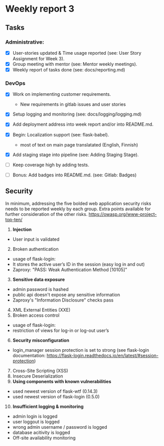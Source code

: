 # Weekly report 3

## Tasks

### Administrative:

- [x] User-stories updated & Time usage reported (see: User Story Assignment for Week 3).
- [x] Group meeting with mentor (see: Mentor weekly meetings).
- [x] Weekly report of tasks done (see: docs/reporting.md)

### DevOps

- [x] Work on implementing customer requirements.
  - New requirements in gitlab issues and user stories
- [x] Setup logging and monitoring (see: docs/logging/logging.md)
- [x] Add deployment address into week report and/or into README.md.
- [x] Begin: Localization support (see: flask-babel).
  - most of text on main page translatated (English, Finnish)
- [x] Add staging stage into pipeline (see: Adding Staging Stage).
- [ ] Keep coverage high by adding tests.
- [ ] Bonus: Add badges into README.md. (see: Gitlab: Badges)



## Security

In minimum, addressing the five bolded web application security risks needs to be reported
weekly by each group. Extra points available for further consideration of the other risks.
https://owasp.org/www-project-top-ten/

1. **Injection**
- User input is validated
2. Broken authentication
- usage of flask-login: 
- It stores the active user’s ID in the session (easy log in and out)
- Zaproxy: "PASS: Weak Authentication Method [10105]"
3. **Sensitive data exposure**
- admin password is hashed
- public api doesn't expose any sensitive information
- Zaproxy's "Information Disclosure" checks pass
4. XML External Entities (XXE)
5. Broken access control
- usage of flask-login:
- restriction of views for log-in or log-out user’s
6. **Security misconfiguration**
- login_manager session protection is set to strong (see flask-login documentation: https://flask-login.readthedocs.io/en/latest/#session-protection)
7. Cross-Site Scripting (XSS)
8. Insecure Deserialization
9. **Using components with known vulnerabilities**
- used newest version of flask-wtf (0.14.3)
- used newest version of flask-login (0.5.0)
10. **Insufficient logging & monitoring**
- admin login is logged
- user loggout is logged
- wrong admin username / password is logged
- database acitivity is logged
- Off-site availability monitoring
